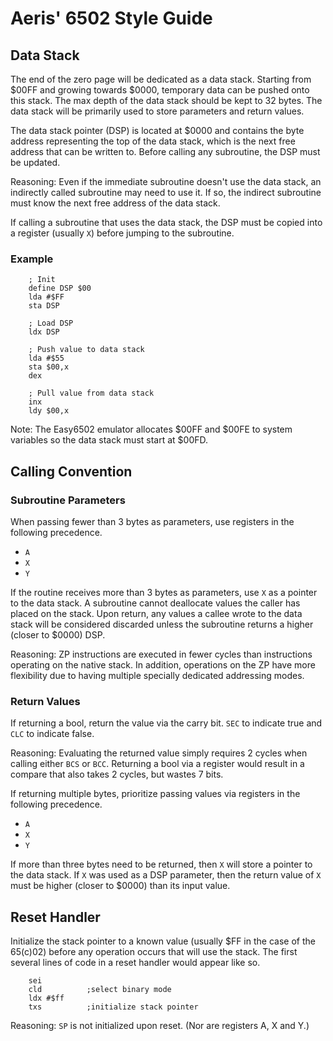 # Aeris' 6502 Style Guide

## Data Stack

The end of the zero page will be dedicated as a data stack. Starting from $00FF 
and growing towards $0000, temporary data can be pushed onto this stack. The max 
depth of the data stack should be kept to 32 bytes. The data stack will be 
primarily used to store parameters and return values.

The data stack pointer (DSP) is located at $0000 and contains the byte address 
representing the top of the data stack, which is the next free address that can 
be written to. Before calling any subroutine, the DSP must be updated.

Reasoning: Even if the immediate subroutine doesn't use the data stack, an 
indirectly called subroutine may need to use it. If so, the indirect subroutine 
must know the next free address of the data stack.

If calling a subroutine that uses the data stack, the DSP must be copied into a 
register (usually `X`) before jumping to the subroutine.

### Example

```
    ; Init
    define DSP $00
    lda #$FF
    sta DSP

    ; Load DSP
    ldx DSP 

    ; Push value to data stack
    lda #$55
    sta $00,x
    dex

    ; Pull value from data stack
    inx
    ldy $00,x
```

Note: The Easy6502 emulator allocates $00FF and $00FE to system variables so the
data stack must start at $00FD.

## Calling Convention

### Subroutine Parameters 
When passing fewer than 3 bytes as parameters, use registers in the following 
precedence.
* `A`
* `X`
* `Y`

If the routine receives more than 3 bytes as parameters, use `X` as a pointer to
the data stack. A subroutine cannot deallocate values the caller has placed on 
the stack. Upon return, any values a callee wrote to the data stack will be 
considered discarded unless the subroutine returns a higher (closer to $0000) 
DSP.

Reasoning: ZP instructions are executed in fewer cycles than instructions 
operating on the native stack. In addition, operations on the ZP have more 
flexibility due to having multiple specially dedicated addressing modes. 

### Return Values

If returning a bool, return the value via the carry bit. `SEC` to indicate true 
and `CLC` to indicate false.

Reasoning: Evaluating the returned value simply requires 2 cycles when calling 
either `BCS` or `BCC`. Returning a bool via a register would result in a compare
that also takes 2 cycles, but wastes 7 bits. 

If returning multiple bytes, prioritize passing values via registers in the 
following precedence.
* `A`
* `X`
* `Y`

If more than three bytes need to be returned, then `X` will store a pointer to
the data stack. If `X` was used as a DSP parameter, then the return value of `X`
must be higher (closer to $0000) than its input value.

## Reset Handler

Initialize the stack pointer to a known value (usually $FF in the case of the 
65(c)02) before any operation occurs that will use the stack. The first several 
lines of code in a reset handler would appear like so.

```
    sei             
    cld          ;select binary mode
    ldx #$ff
    txs          ;initialize stack pointer
```

Reasoning: `SP` is not initialized upon reset. (Nor are registers A, X and Y.)
